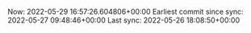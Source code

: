 Now: 2022-05-29 16:57:26.604806+00:00 Earliest commit since sync: 2022-05-27 09:48:46+00:00 Last sync: 2022-05-26 18:08:50+00:00
